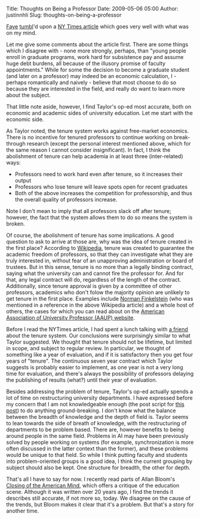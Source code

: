 Title: Thoughts on Being a Professor
Date: 2009-05-06 05:00
Author: justinnhli
Slug: thoughts-on-being-a-professor

[Faye](http://fayezor.tumblr.com/)
[tumbl](http://fayezor.tumblr.com/post/102303964/end-the-university-as-we-know-it-nyt-op-ed)'d
upon a [NY Times
article](http://www.nytimes.com/2009/04/27/opinion/27taylor.html?_r=1&pagewanted=all)
which goes very well with what was on my mind.

Let me give some comments about the article first. There are some things
which I disagree with - none more strongly, perhaps, than "young people
enroll in graduate programs, work hard for subsistence pay and assume
huge debt burdens, all because of the illusory promise of faculty
appointments." While for some the decision to become a graduate student
(and later on a professor) may indeed be an economic calculation, I -
perhaps romantically and naively - believe that most choose to do so
because they are interested in the field, and really do want to learn
more about the subject.

That little note aside, however, I find Taylor's op-ed most accurate,
both on economic and academic sides of university education. Let me
start with the economic side.

As Taylor noted, the tenure system works against free-market economics.
There is no incentive for tenured professors to continue working on
break-through research (except the personal interest mentioned above,
which for the same reason I cannot consider insignificant). In fact, I
think the abolishment of tenure can help academia in at least three
(inter-related) ways:

-   Professors need to work hard even after tenure, so it increases
    their output
-   Professors who lose tenure will leave spots open for recent
    graduates
-   Both of the above increases the competition for professorship, and
    thus the overall quality of professors increase.

Note I don't mean to imply that all professors slack off after tenure;
however, the fact that the system allows them to do so means the system
is broken.

Of course, the abolishment of tenure has some implications. A good
question to ask to arrive at those are, why was the idea of tenure
created in the first place? According to
[Wikipedia](http://en.wikipedia.org/wiki/Tenure#Academic_tenure), tenure
was created to guarantee the academic freedom of professors, so that
they can investigate what they are truly interested in, without fear of
an unapproving administration or board of trustees. But in this sense,
tenure is no more than a legally binding contract, saying what the
university can and cannot fire the professor for. And for that, any
legal contract will do, regardless of the length of the contract.
Additionally, since tenure approval is given by a committee of other
professors, academics who don't folow the majority opinion are unlikely
to get tenure in the first place. Examples include [Norman
Finkelstein](http://en.wikipedia.org/wiki/Norman_Finkelstein#Tenure_denial_and_resignation)
(who was mentioned in a reference in the above Wikipedia article) and a
whole host of others, the cases for which you can read about on the
[American Association of University Professor (AAUP)
website](http://www.aaup.org/AAUP/pubsres/academe/2002/MJ/LTE/Toby.htm).

Before I read the NYTimes article, I had spent a lunch talking with [a
friend](http://isilmetriel.deviantart.com/) about the tenure system. Our
conclusions were surprisingly similar to what Taylor suggested. We
thought that tenure should not be lifetime, but limited in scope, and
subject to regular review. In particular, we thought of something like a
year of evaluation, and if it is satisfactory then you get four years of
"tenure". The continuous seven year contract which Taylor suggests is
probably easier to implement, as one year is not a very long time for
evaluation, and there's always the possibility of professors delaying
the publishing of results (what?) until their year of evaluation.

Besides addressing the problem of tenure, Taylor's op-ed actually spends
a lot of time on restructuring university departments. I have expressed
before my concern that I am not knowledgeable enough (the post script
for [this
post](http://draft.blogger.com/post-edit.g?blogID=4344360081238823955&postID=1114422993596652603))
to do anything ground-breaking. I don't know what the balance between
the breadth of knowledge and the depth of field is. Taylor seems to lean
towards the side of breath of knowledge, with the restructuring of
departments to be problem based. There are, however benefits to being
around people in the same field. Problems in AI may have been previously
solved by people working on systems (for example, synchronization is
more often discussed in the latter context than the former), and these
problems would be unique to that field. So while I think putting faculty
and students into problem-oriented groups is a good idea, I think the
current grouping by subject should also be kept. One structure for
breadth, the other for depth.

That's all I have to say for now. I recently read parts of Allan Bloom's
[Closing of the American
Mind](http://en.wikipedia.org/wiki/Allan_Bloom#Closing_of_the_American_Mind),
which offers a critique of the education scene. Although it was written
over 20 years ago, I find the trends it describes still accurate, if not
more so, today. We disagree on the cause of the trends, but Bloom makes
it clear that it's a problem. But that's a story for another time.

